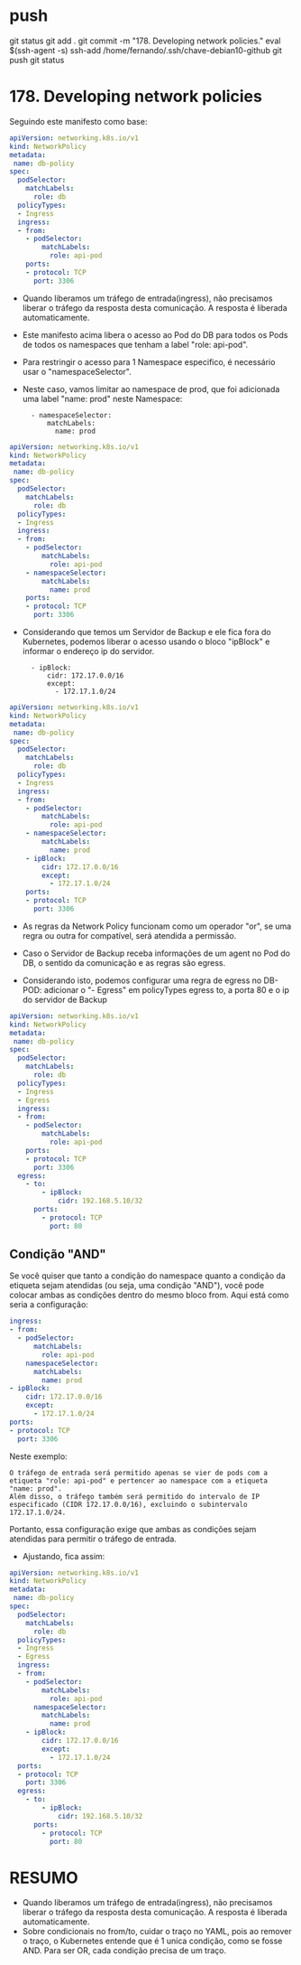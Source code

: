 


# ###################################################################################################################### 
# ###################################################################################################################### 
# ###################################################################################################################### 
# ###################################################################################################################### 
# ###################################################################################################################### 
#  push

git status
git add .
git commit -m "178. Developing network policies."
eval $(ssh-agent -s)
ssh-add /home/fernando/.ssh/chave-debian10-github
git push
git status


# ###################################################################################################################### 
# ###################################################################################################################### 
# ###################################################################################################################### 
# ###################################################################################################################### 
# ###################################################################################################################### 
#  178. Developing network policies


Seguindo este manifesto como base:

~~~~yaml
apiVersion: networking.k8s.io/v1
kind: NetworkPolicy
metadata:
 name: db-policy
spec:
  podSelector:
    matchLabels:
      role: db
  policyTypes:
  - Ingress
  ingress:
  - from:
    - podSelector:
        matchLabels:
          role: api-pod
    ports:
    - protocol: TCP
      port: 3306
~~~~




- Quando liberamos um tráfego de entrada(ingress), não precisamos liberar o tráfego da resposta desta comunicação. A resposta é liberada automaticamente.


- Este manifesto acima libera o acesso ao Pod do DB para todos os Pods de todos os namespaces que tenham a label "role: api-pod".



- Para restringir o acesso para 1 Namespace especifico, é necessário usar o "namespaceSelector".
- Neste caso, vamos limitar ao namespace de prod, que foi adicionada uma label "name: prod" neste Namespace:

        - namespaceSelector:
            matchLabels:
              name: prod

~~~~yaml
apiVersion: networking.k8s.io/v1
kind: NetworkPolicy
metadata:
 name: db-policy
spec:
  podSelector:
    matchLabels:
      role: db
  policyTypes:
  - Ingress
  ingress:
  - from:
    - podSelector:
        matchLabels:
          role: api-pod
    - namespaceSelector:
        matchLabels:
          name: prod
    ports:
    - protocol: TCP
      port: 3306
~~~~










- Considerando que temos um Servidor de Backup e ele fica fora do Kubernetes, podemos liberar o acesso usando o bloco "ipBlock" e informar o endereço ip do servidor.

        - ipBlock:
            cidr: 172.17.0.0/16
            except:
              - 172.17.1.0/24

~~~~yaml
apiVersion: networking.k8s.io/v1
kind: NetworkPolicy
metadata:
 name: db-policy
spec:
  podSelector:
    matchLabels:
      role: db
  policyTypes:
  - Ingress
  ingress:
  - from:
    - podSelector:
        matchLabels:
          role: api-pod
    - namespaceSelector:
        matchLabels:
          name: prod
    - ipBlock:
        cidr: 172.17.0.0/16
        except:
          - 172.17.1.0/24
    ports:
    - protocol: TCP
      port: 3306
~~~~

- As regras da Network Policy funcionam como um operador "or", se uma regra ou outra for compatível, será atendida a permissão.









- Caso o Servidor de Backup receba informações de um agent no Pod do DB, o sentido da comunicação e as regras são egress.

- Considerando isto, podemos configurar uma regra de egress no DB-POD:
adicionar o "- Egress" em policyTypes
egress to, a porta 80 e o ip do servidor de Backup

~~~~yaml
apiVersion: networking.k8s.io/v1
kind: NetworkPolicy
metadata:
 name: db-policy
spec:
  podSelector:
    matchLabels:
      role: db
  policyTypes:
  - Ingress
  - Egress
  ingress:
  - from:
    - podSelector:
        matchLabels:
          role: api-pod
    ports:
    - protocol: TCP
      port: 3306
  egress:
    - to:
        - ipBlock:
            cidr: 192.168.5.10/32
      ports:
        - protocol: TCP
          port: 80
~~~~







## Condição "AND"

Se você quiser que tanto a condição do namespace quanto a condição da etiqueta sejam atendidas (ou seja, uma condição "AND"), você pode colocar ambas as condições dentro do mesmo bloco from. Aqui está como seria a configuração:

~~~~yaml
ingress:
- from:
  - podSelector:
      matchLabels:
        role: api-pod
    namespaceSelector:
      matchLabels:
        name: prod
- ipBlock:
    cidr: 172.17.0.0/16
    except:
      - 172.17.1.0/24
ports:
- protocol: TCP
  port: 3306
~~~~

Neste exemplo:

    O tráfego de entrada será permitido apenas se vier de pods com a etiqueta "role: api-pod" e pertencer ao namespace com a etiqueta "name: prod".
    Além disso, o tráfego também será permitido do intervalo de IP especificado (CIDR 172.17.0.0/16), excluindo o subintervalo 172.17.1.0/24.

Portanto, essa configuração exige que ambas as condições sejam atendidas para permitir o tráfego de entrada.

- Ajustando, fica assim:

~~~~yaml
apiVersion: networking.k8s.io/v1
kind: NetworkPolicy
metadata:
 name: db-policy
spec:
  podSelector:
    matchLabels:
      role: db
  policyTypes:
  - Ingress
  - Egress
  ingress:
  - from:
    - podSelector:
        matchLabels:
          role: api-pod
      namespaceSelector:
        matchLabels:
          name: prod
    - ipBlock:
        cidr: 172.17.0.0/16
        except:
          - 172.17.1.0/24
  ports:
  - protocol: TCP
    port: 3306
  egress:
    - to:
        - ipBlock:
            cidr: 192.168.5.10/32
      ports:
        - protocol: TCP
          port: 80
~~~~



# ###################################################################################################################### 
# ###################################################################################################################### 
# ###################################################################################################################### 
# ###################################################################################################################### 
# ###################################################################################################################### 
# RESUMO

- Quando liberamos um tráfego de entrada(ingress), não precisamos liberar o tráfego da resposta desta comunicação. A resposta é liberada automaticamente.
- Sobre condicionais no from/to, cuidar o traço no YAML, pois ao remover o traço, o Kubernetes entende que é 1 unica condição, como se fosse AND. Para ser OR, cada condição precisa de um traço.